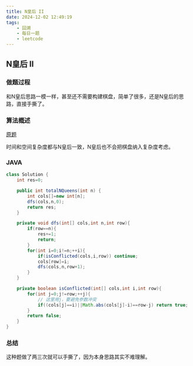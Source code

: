 ```yaml
---
title: N皇后 II
date: 2024-12-02 12:49:19
tags:
    - 回溯
    - 每日一题
    - leetcode
---
```


 

## N皇后 II
### 做题过程
和N皇后思路一模一样，甚至还不需要构建棋盘，简单了很多，还是N皇后的思路，直接手撕了。

### 算法概述
[原题](https://leetcode.cn/problems/n-queens-ii/description/)

时间和空间复杂度都与N皇后一致，N皇后也不会把棋盘纳入复杂度考虑。

### JAVA
```java
class Solution {
    int res=0;

    public int totalNQueens(int n) {
        int cols[]=new int[n];
        dfs(cols,n,0);
        return res;
    }

    private void dfs(int[] cols,int n,int row){
        if(row==n){
            res+=1;
            return;
        }
        for(int i=0;i!=n;++i){
            if(isConflicted(cols,i,row)) continue;
            cols[row]=i;
            dfs(cols,n,row+1);
        }
    }

    private boolean isConflicted(int[] cols,int i,int row){
        for(int j=0;j!=row;++j){
            // 这里用j，要避免参数冲突
            if((cols[j]==i)||Math.abs(cols[j]-i)==row-j) return true;
        }
        return false;
    }
}
```

### 总结
这种题做了两三次就可以手撕了，因为本身思路其实不难理解。